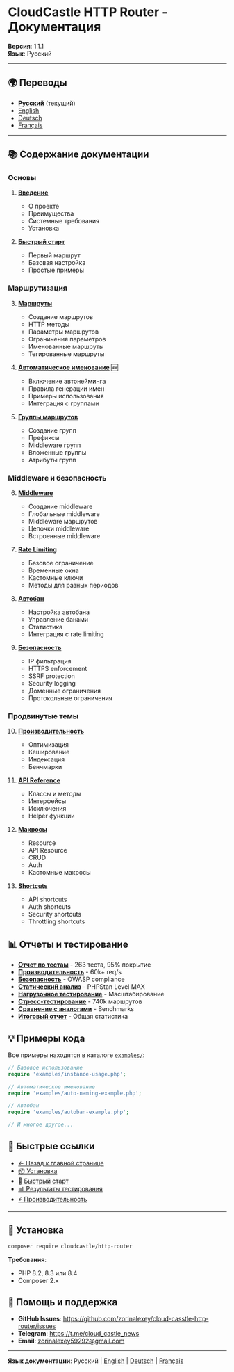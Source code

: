 # CloudCastle HTTP Router - Документация

**Версия**: 1.1.1  
**Язык**: Русский

---

## 🌍 Переводы

- **[Русский](README.md)** (текущий)
- [English](../../en/documentation/README.md)
- [Deutsch](../../de/documentation/README.md)
- [Français](../../fr/documentation/README.md)

---

## 📚 Содержание документации

### Основы

1. **[Введение](introduction.md)**
   - О проекте
   - Преимущества
   - Системные требования
   - Установка

2. **[Быстрый старт](quickstart.md)**
   - Первый маршрут
   - Базовая настройка
   - Простые примеры

### Маршрутизация

3. **[Маршруты](routes.md)**
   - Создание маршрутов
   - HTTP методы
   - Параметры маршрутов
   - Ограничения параметров
   - Именованные маршруты
   - Тегированные маршруты

4. **[Автоматическое именование](auto-naming.md)** 🆕
   - Включение автонейминга
   - Правила генерации имен
   - Примеры использования
   - Интеграция с группами

5. **[Группы маршрутов](route-groups.md)**
   - Создание групп
   - Префиксы
   - Middleware групп
   - Вложенные группы
   - Атрибуты групп

### Middleware и безопасность

6. **[Middleware](middleware.md)**
   - Создание middleware
   - Глобальные middleware
   - Middleware маршрутов
   - Цепочки middleware
   - Встроенные middleware

7. **[Rate Limiting](rate-limiting.md)**
   - Базовое ограничение
   - Временные окна
   - Кастомные ключи
   - Методы для разных периодов

8. **[Автобан](auto-ban.md)**
   - Настройка автобана
   - Управление банами
   - Статистика
   - Интеграция с rate limiting

9. **[Безопасность](security.md)**
   - IP фильтрация
   - HTTPS enforcement
   - SSRF protection
   - Security logging
   - Доменные ограничения
   - Протокольные ограничения

### Продвинутые темы

10. **[Производительность](performance.md)**
    - Оптимизация
    - Кеширование
    - Индексация
    - Бенчмарки

11. **[API Reference](api-reference.md)**
    - Классы и методы
    - Интерфейсы
    - Исключения
    - Helper функции

12. **[Макросы](macros.md)**
    - Resource
    - API Resource
    - CRUD
    - Auth
    - Кастомные макросы

13. **[Shortcuts](shortcuts.md)**
    - API shortcuts
    - Auth shortcuts
    - Security shortcuts
    - Throttling shortcuts

## 📊 Отчеты и тестирование

- **[Отчет по тестам](../../reports/tests.md)** - 263 теста, 95% покрытие
- **[Производительность](../../reports/performance.md)** - 60k+ req/s
- **[Безопасность](../../reports/security.md)** - OWASP compliance
- **[Статический анализ](../../reports/static-analysis.md)** - PHPStan Level MAX
- **[Нагрузочное тестирование](../../reports/load-testing.md)** - Масштабирование
- **[Стресс-тестирование](../../reports/stress-testing.md)** - 740k маршрутов
- **[Сравнение с аналогами](../../reports/comparison.md)** - Benchmarks
- **[Итоговый отчет](../../reports/summary.md)** - Общая статистика

## 💡 Примеры кода

Все примеры находятся в каталоге [`examples/`](../../../examples/):

```php
// Базовое использование
require 'examples/instance-usage.php';

// Автоматическое именование
require 'examples/auto-naming-example.php';

// Автобан
require 'examples/autoban-example.php';

// И многое другое...
```

## 🚀 Быстрые ссылки

- [← Назад к главной странице](../../../README.md)
- [📦 Установка](#установка)
- [🎯 Быстрый старт](quickstart.md)
- [📊 Результаты тестирования](../../reports/tests.md)
- [⚡ Производительность](../../reports/performance.md)

---

## 📝 Установка

```bash
composer require cloudcastle/http-router
```

**Требования**:
- PHP 8.2, 8.3 или 8.4
- Composer 2.x

## 🤝 Помощь и поддержка

- **GitHub Issues**: https://github.com/zorinalexey/cloud-casstle-http-router/issues
- **Telegram**: https://t.me/cloud_castle_news
- **Email**: zorinalexey59292@gmail.com

---

**Язык документации**: Русский | [English](../../en/documentation/README.md) | [Deutsch](../../de/documentation/README.md) | [Français](../../fr/documentation/README.md)

